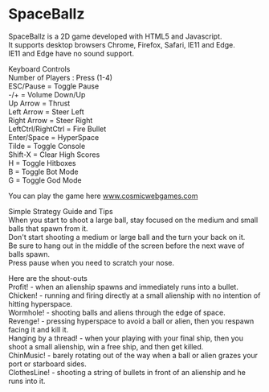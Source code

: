 # SpaceBallz

SpaceBallz is a 2D game developed with HTML5 and Javascript.  
It supports desktop browsers Chrome, Firefox, Safari, IE11 and Edge.  
IE11 and Edge have no sound support.

Keyboard Controls  
Number of Players : Press (1-4)  
ESC/Pause = Toggle Pause  
-/+ = Volume Down/Up  
Up Arrow = Thrust  
Left Arrow = Steer Left  
Right Arrow = Steer Right  
LeftCtrl/RightCtrl = Fire Bullet  
Enter/Space = HyperSpace  
Tilde = Toggle Console  
Shift-X = Clear High Scores  
H = Toggle Hitboxes  
B = Toggle Bot Mode  
G = Toggle God Mode  

You can play the game here www.cosmicwebgames.com

Simple Strategy Guide and Tips  
When you start to shoot a large ball, stay focused on the medium and small balls that spawn from it.  
Don't start shooting a medium or large ball and the turn your back on it.  
Be sure to hang out in the middle of the screen before the next wave of balls spawn.  
Press pause when you need to scratch your nose.  

Here are the shout-outs  
Profit! - when an alienship spawns and immediately runs into a bullet.  
Chicken! - running and firing directly at a small alienship with no intention of hitting hyperspace.  
Wormhole! - shooting balls and aliens through the edge of space.  
Revenge! - pressing hyperspace to avoid a ball or alien, then you respawn facing it and kill it.  
Hanging by a thread! - when your playing with your final ship, then you shoot a small alienship, win a free ship, and then get killed.  
ChinMusic! - barely rotating out of the way when a ball or alien grazes your port or starboard sides.  
ClothesLine! - shooting a string of bullets in front of an alienship and he runs into it.
